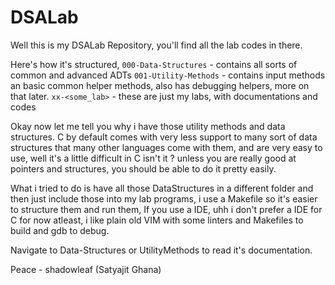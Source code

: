 # DSALab

Well this is my DSALab Repository, you'll find all the lab codes in there.

Here's how it's structured,
    ``000-Data-Structures`` - contains all sorts of common and advanced ADTs
    ``001-Utility-Methods`` - contains input methods an basic common helper methods, also has debugging helpers, more on that later.
    ``xx-<some_lab>`` - these are just my labs, with documentations and codes

Okay now let me tell you why i have those utility methods and data structures. C by default comes with very less support to many sort of data structures that many other languages come with them, and are very easy to use, well it's a little difficult in C isn't it ? unless you are really good at pointers and structures, you should be able to do it pretty easily.

What i tried to do is have all those DataStructures in a different folder and then just include those into my lab programs, i use a Makefile so it's easier to structure them and run them, If you use a IDE, uhh i don't prefer a IDE for C for now atleast, i like plain old VIM with some linters and Makefiles to build and gdb to debug.

Navigate to Data-Structures or UtilityMethods to read it's documentation.

Peace - shadowleaf (Satyajit Ghana)
